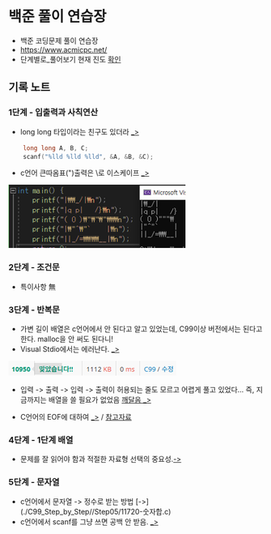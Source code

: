 # 백준 풀이 연습장

- 백준 코딩문제 풀이 연습장
- https://www.acmicpc.net/
- 단계별로_풀어보기 현재 진도 [확인](./C99_Step_by_Step/TRACKER.md)


## 기록 노트
### 1단계 - 입출력과 사칙연산 
- long long 타입이라는 친구도 있더라 [_>](./C99_Step_by_Step/Step01/10172.c)
```c 
    long long A, B, C;
    scanf("%lld %lld %lld", &A, &B, &C);
```
- c언어 큰따옴표(")출력은 \로 이스케이프 [_>](./C99_Step_by_Step/Step01/11382-롱롱.c)
<img src="./image/back01.png" width=350>

### 2단계 - 조건문
- 특이사항 無

### 3단계 - 반복문
- 가변 길이 배열은 c언어에서 안 된다고 알고 있었는데, C99이상 버전에서는 된다고 한다. malloc을 안 써도 된다니!
- Visual Stdio에서는 에러난다. [_>](./C99_Step_by_Step/Step03/10950-A+B.c)
<img src="./image/back02.png">

- 입력 -> 출력 -> 입력 -> 출력이 허용되는 줄도 모르고 어렵게 풀고 있었다... 즉, 지금까지는 배열을 쓸 필요가 없었음 [깨달음 _>](./C99_Step_by_Step/Step03/10952-A+B.c)

- C언어의 EOF에 대하여 [_>](./C99_Step_by_Step/Step03/10951-EOF.c) / [참고자료](https://ip99202.github.io/posts/C%EC%96%B8%EC%96%B4-eof-%EC%B2%98%EB%A6%AC%ED%95%98%EB%8A%94-%EB%B0%A9%EB%B2%95/)

### 4단계 - 1단계 배열
- 문제를 잘 읽어야 함과 적절한 자료형 선택의 중요성.[->](./C99_Step_by_Step/Step04/1546-평균.c)

### 5단계 - 문자열
- c언어에서 문자열 -> 정수로 받는 방법 [->]
(./C99_Step_by_Step//Step05/11720-숫자합.c)
- c언어에서 scanf를 그냥 쓰면 공백 안 받음. [_>](./C99_Step_by_Step/Step05/1152-단어개수.c)